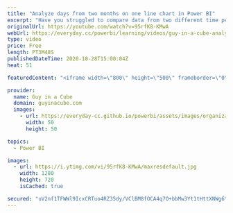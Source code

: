```yaml
---
title: "Analyze days from two months on one line chart in Power BI"
excerpt: "Have you struggled to compare data from two different time periods in Power BI? Does the data just continue on and not overlap? Patrick shows you how you can easily overlay the data for comparison.  Download sample: https://guyinacu.be/twomonthssample  📢 Become a member: https://guyinacu.be/membership"
originalUrl: https://youtube.com/watch?v=95rfK8-KMwA
webUrl: https://everyday.cc/powerbi/learning/videos/guy-in-a-cube-analyze-days-from-two-months-on-one-line-chart-in-power-bi/
type: video
price: Free
length: PT3M48S
publishedDateTime: 2020-10-28T15:00:04Z
heat: 51

featuredContent: "<iframe width=\"800\" height=\"500\" frameborder=\"0\" src=\"https://www.youtube.com/embed/95rfK8-KMwA\" allow=\"accelerometer; autoplay; encrypted-media; gyroscope; picture-in-picture\" allowfullscreen></iframe>"

provider:
  name: Guy in a Cube
  domain: guyinacube.com
  images:
    - url: https://everyday-cc.github.io/powerbi/assets/images/organizations/guyinacube.com-50x50.jpg
      width: 50
      height: 50

topics:
  - Power BI

images:
  - url: https://i.ytimg.com/vi/95rfK8-KMwA/maxresdefault.jpg
    width: 1280
    height: 720
    isCached: true

secured: "uV2nf1TFWWl9IcxCRTuo4RZ35dy/VClBM8fOCA4q7O+bbMw3Yt1tHttXNWg6YyQISLkw781DUtPWkFau1huNenom+sOJRsU93XUmbZHbzF2m2PEB4ngbVz35GbZ7KTcvYKwda+lZoj6LTZV5hgvyYcVedwlgJ7o+JabC1JO4CgQb/yIpuUxdr294DtpU9nO2YnP2ZPeX9rucBd/WfAEV1JCF4SA7lUIXi5RV99VdpZXWU3TP6Ax/nD9fAtBTIflys5obJe/RI1xEhHny2agAm9duyu+u/f8J0CA9qqChilz3I0mzQ+sfU3ZpS0As4KZm9nMrByLgYWcKrEJyg29BJOyZge9IknLwnRIR++J2qryLeO2HyD8Z6ovfNGyHNVIfFI+noYL0t6HlAdJwTsf8M+2eZ5TnxwJVnKgxcf/CaJk=;eF6gG5F3IW9biD1pY0kbaw=="
---
```


